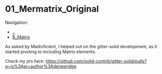 # 01_Mermatrix_Original
Navigation:
- [..](../)
- [B_Matrix](B_Matrix_Bots.md)

As asked by Madnificient, I helped out on the gitter-solid development, as it started pivoting to including Matrix elements.

Check my prs here: https://github.com/solid-contrib/gitter-solid/pulls?q=is%3Apr+author%3Adenperidge

